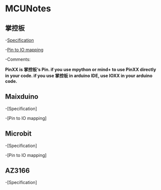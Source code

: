 # MCUNotes
## 掌控板
-[Specification](http://wiki.dfrobot.com.cn/index.php?title=(SKU:DFR0608)%E6%8E%8C%E6%8E%A7%E6%9D%BF)

-[Pin to IO mapping](http://wiki.dfrobot.com.cn/index.php?title=%E6%96%87%E4%BB%B6:%E6%8E%8C%E6%8E%A7%E6%9D%BF_ESP32%E5%BC%95%E8%84%9A%E8%AF%B4%E6%98%8E.png)

-Comments:

**PinXX is 掌控板‘s Pin. if you use mpython or mind+ to use PinXX directly in your code. if you use 掌控板 in arduino IDE, use IOXX in your arduino code.**


## Maixduino
-[Specification]

-[Pin to IO mapping]

## Microbit
-[Specification]

-[Pin to IO mapping]

## AZ3166
-[Specification]

